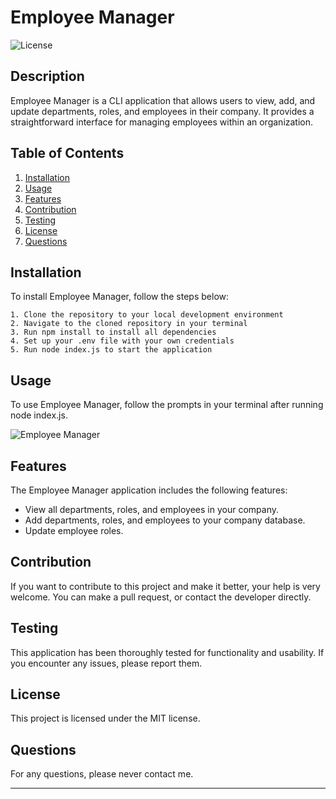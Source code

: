 # Employee Manager

![License](https://img.shields.io/badge/License-MIT-blue.svg)

## Description 

Employee Manager is a CLI application that allows users to view, add, and update departments, roles, and employees in their company. It provides a straightforward interface for managing employees within an organization.

## Table of Contents

1. [Installation](#installation)
2. [Usage](#usage)
3. [Features](#features)
4. [Contribution](#contribution)
5. [Testing](#testing)
6. [License](#license)
7. [Questions](#questions)

## Installation

To install Employee Manager, follow the steps below:

```
1. Clone the repository to your local development environment
2. Navigate to the cloned repository in your terminal
3. Run npm install to install all dependencies
4. Set up your .env file with your own credentials
5. Run node index.js to start the application
```

## Usage

To use Employee Manager, follow the prompts in your terminal after running node index.js.

![Employee Manager](./assets/employee-manager.gif)

## Features

The Employee Manager application includes the following features:

- View all departments, roles, and employees in your company.
- Add departments, roles, and employees to your company database.
- Update employee roles.

## Contribution 

If you want to contribute to this project and make it better, your help is very welcome. You can make a pull request, or contact the developer directly.

## Testing

This application has been thoroughly tested for functionality and usability. If you encounter any issues, please report them.

## License 

This project is licensed under the MIT license.

## Questions 

For any questions, please never contact me.

---
